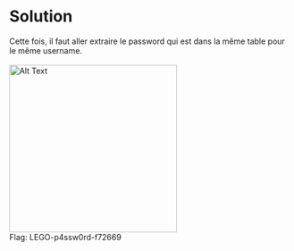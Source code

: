 # Solution    
Cette fois, il faut aller extraire le password qui est dans la même table pour le même username.  <br/>
<br/>
<img src="https://github.com/user-attachments/assets/2674f88c-47df-428b-bf97-8b398bcec259" alt="Alt Text" width="300" height="300">  
Flag: LEGO-p4ssw0rd-f72669
